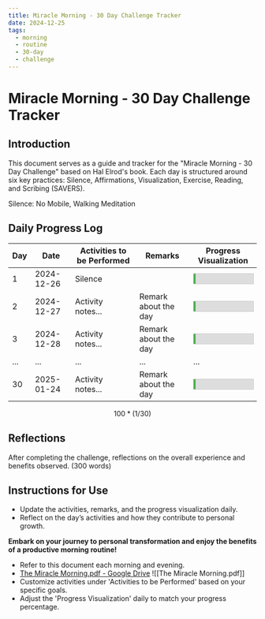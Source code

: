 ```yaml
---
title: Miracle Morning - 30 Day Challenge Tracker
date: 2024-12-25
tags:
  - morning
  - routine
  - 30-day
  - challenge
---
```

# Miracle Morning - 30 Day Challenge Tracker
## Introduction
This document serves as a guide and tracker for the "Miracle Morning - 30 Day Challenge" based on Hal Elrod's book. Each day is structured around six key practices: Silence, Affirmations, Visualization, Exercise, Reading, and Scribing (SAVERS).

Silence: No Mobile, Walking Meditation

## Daily Progress Log

| Day | Date       | Activities to be Performed | Remarks              | Progress Visualization                                                                                                                                     |
| --- | ---------- | -------------------------- | -------------------- | ---------------------------------------------------------------------------------------------------------------------------------------------------------- |
| 1   | 2024-12-26 | Silence                    |                      | <div style="background-color: #ddd; width: 100%; border: 1px solid #ccc;"><div style="height: 20px; width: 3.33%; background-color: #4CAF50;"></div></div> |
| 2   | 2024-12-27 | Activity notes...          | Remark about the day | <div style="background-color: #ddd; width: 100%; border: 1px solid #ccc;"><div style="height: 20px; width: 3.33%; background-color: #4CAF50;"></div></div> |
| 3   | 2024-12-28 | Activity notes...          | Remark about the day | <div style="background-color: #ddd; width: 100%; border: 1px solid #ccc;"><div style="height: 20px; width: 3.33%; background-color: #4CAF50;"></div></div> |
| ... | ...        | ...                        | ...                  | ...                                                                                                                                                        |
| 30  | 2025-01-24 | Activity notes...          | Remark about the day | <div style="background-color: #ddd; width: 100%; border: 1px solid #ccc;"><div style="height: 20px; width: 3.33%; background-color: #4CAF50;"></div></div> |
~~~math
100*(1/30)
~~~
## Reflections
After completing the challenge, reflections on the overall experience and benefits observed. (300 words)

## Instructions for Use
- Update the activities, remarks, and the progress visualization daily.
- Reflect on the day’s activities and how they contribute to personal growth.

**Embark on your journey to personal transformation and enjoy the benefits of a productive morning routine!**

- Refer to this document each morning and evening.
- [The Miracle Morning.pdf - Google Drive](https://drive.google.com/file/d/1B-d_gYXnxi7qLl-i3uSe51Mjvr2hlDZg/view)
![[The Miracle Morning.pdf]]
- Customize activities under 'Activities to be Performed' based on your specific goals.
- Adjust the 'Progress Visualization' daily to match your progress percentage.


